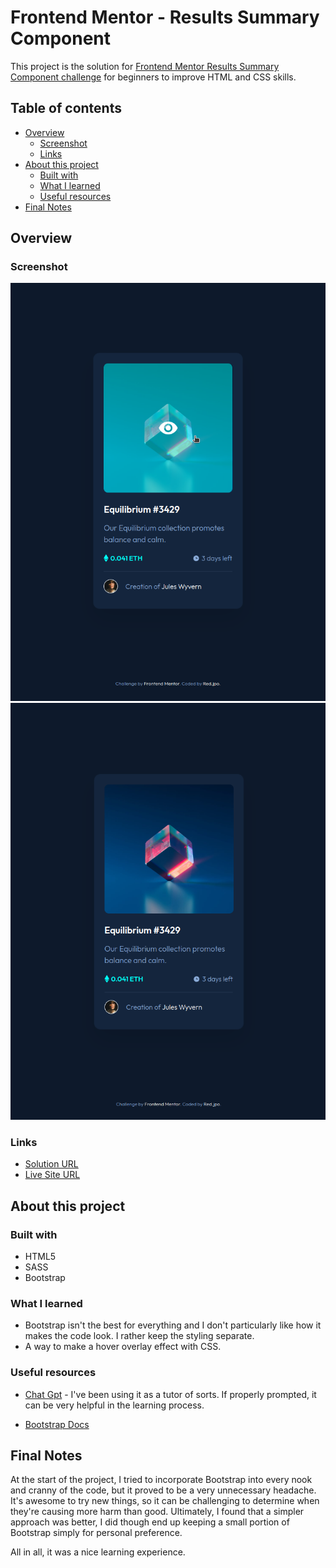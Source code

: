 # Frontend Mentor - Results Summary Component

This project is the solution for [Frontend Mentor Results Summary Component challenge](https://www.frontendmentor.io/challenges/nft-preview-card-component-SbdUL_w0U/hub) for beginners to improve HTML and CSS skills.

## Table of contents

+ [Overview](#overview)
  + [Screenshot](#screenshot)
  + [Links](#links)
+ [About this project](#about-this-project)
  + [Built with](#built-with)
  + [What I learned](#what-i-learned)
  + [Useful resources](#useful-resources)
+ [Final Notes](#final-notes)

## Overview

### Screenshot
![](/images/Screenshot-active.png)
![](/images/Screenshot.png)

### Links

- [Solution URL](https://github.com/red-jpo/NFT-Preview-Card-Component-Solution)
- [Live Site URL](https://red-jpo.github.io/NFT-Preview-Card-Component-Solution/)

## About this project

### Built with

- HTML5
- SASS
- Bootstrap

### What I learned

- Bootstrap isn't the best for everything and I don't particularly like how it makes the code look. I rather keep the styling separate.
- A way to make a hover overlay effect with CSS.

### Useful resources

- [Chat Gpt](https://chat.openai.com/) - I've been using it as a tutor of sorts. If properly prompted, it can be very helpful in the learning process.

- [Bootstrap Docs](https://getbootstrap.com/docs/5.3/getting-started/introduction/)

## Final Notes

At the start of the project, I tried to incorporate Bootstrap into every nook and cranny of the code, but it proved to be a very unnecessary headache. It's awesome to try new things, so it can be challenging to determine when they're causing more harm than good. Ultimately, I found that a simpler approach was better, I did though end up keeping a small portion of Bootstrap simply for personal preference.

All in all, it was a nice learning experience.

